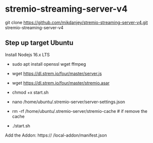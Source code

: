 # stremio-streaming-server-v4

git clone https://github.com/mikdanjey/stremio-streaming-server-v4.git stremio-streaming-server-v4

## Step up target Ubuntu

Install Nodejs 16.x LTS

* sudo apt install openssl wget ffmpeg

* wget https://dl.strem.io/four/master/server.js
* wget https://dl.strem.io/four/master/stremio.asar

* chmod +x start.sh



* nano /home/ubuntu/.stremio-server/server-settings.json
* rm -rf /home/ubuntu/.stremio-server/stremio-cache # if remove the cache

* ./start.sh


Add the Addon:
https:// <cloud-url> /local-addon/manifest.json
